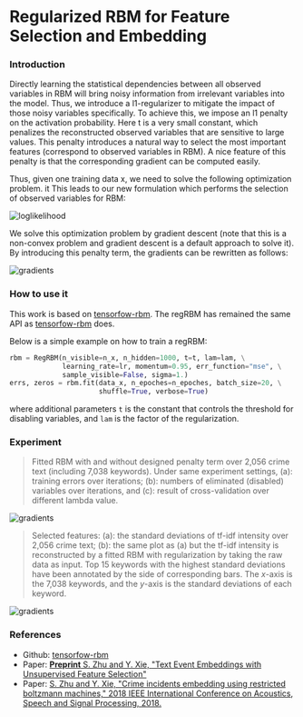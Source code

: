Regularized RBM for Feature Selection and Embedding
===

### Introduction

Directly learning the statistical dependencies between all observed variables in RBM will bring noisy information from irrelevant variables into the model. Thus, we introduce a l1-regularizer to mitigate the impact of those noisy variables specifically. To achieve this, we impose an l1 penalty on the activation probability. Here t is a very small constant, which penalizes the reconstructed observed variables that are sensitive to large values. This penalty introduces a natural way to select the most important features (correspond to observed variables in RBM). A nice feature of this penalty is that the corresponding gradient can be computed easily.

Thus, given one training data x, we need to solve the following optimization problem. it This leads to our new formulation which performs the selection of observed variables for RBM:

![loglikelihood](https://github.com/meowoodie/RegRBM/blob/master/imgs/eq1.png)

We solve this optimization problem by gradient descent (note that this is a non-convex problem and gradient descent is a default approach to solve it). By introducing this penalty term, the gradients can be rewritten as follows:

![gradients](https://github.com/meowoodie/RegRBM/blob/master/imgs/eq2.png)

### How to use it

This work is based on [tensorfow-rbm](https://github.com/meownoid/tensorfow-rbm). The regRBM has remained the same API as [tensorfow-rbm](https://github.com/meownoid/tensorfow-rbm) does.

Below is a simple example on how to train a regRBM:
```python
rbm = RegRBM(n_visible=n_x, n_hidden=1000, t=t, lam=lam, \
             learning_rate=lr, momentum=0.95, err_function="mse", \
             sample_visible=False, sigma=1.)
errs, zeros = rbm.fit(data_x, n_epoches=n_epoches, batch_size=20, \
                      shuffle=True, verbose=True)
```
where additional parameters `t` is the constant that controls the threshold for disabling variables, and `lam` is the factor of the regularization.

### Experiment

> Fitted RBM with and without designed penalty term over 2,056 crime text (including 7,038 keywords). Under same experiment settings, (a): training errors over iterations; (b): numbers of eliminated (disabled) variables over iterations, and (c): result of  cross-validation over different lambda value.

![gradients](https://github.com/meowoodie/RegRBM/blob/master/imgs/exp1.png)

> Selected features: (a): the standard deviations of tf-idf intensity over 2,056 crime text; (b): the same plot as (a) but the tf-idf intensity is reconstructed by a fitted RBM with regularization by taking the raw data as input. Top 15 keywords with the highest standard deviations have been annotated by the side of corresponding bars. The *x*-axis is the 7,038 keywords, and the *y*-axis is the standard deviations of each keyword.

![gradients](https://github.com/meowoodie/RegRBM/blob/master/imgs/exp2.png)

### References
- Github: [tensorfow-rbm](https://github.com/meownoid/tensorfow-rbm)
- Paper: [**Preprint** S. Zhu and Y. Xie, "Text Event Embeddings with Unsupervised Feature Selection"](https://arxiv.org/pdf/1710.10513.pdf)
- Paper: [S. Zhu and Y. Xie, "Crime incidents embedding using restricted boltzmann machines," 2018 IEEE International Conference on Acoustics, Speech and Signal Processing, 2018.](https://arxiv.org/pdf/1710.10513.pdf)
